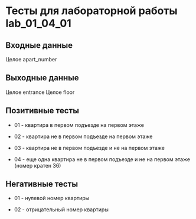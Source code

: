 # Тесты для лабораторной работы lab_01_04_01

## Входные данные

Целое apart_number

## Выходные данные

Целое entrance
Целое floor

## Позитивные тесты

- 01 - квартира в первом подъезде на первом этаже

- 02 - квартира не в первом подъезде на первом этаже

- 03 - квартира не в первом подъезде и не на первом этаже

- 04 - еще одна квартира не в первом подъезде и не на первом этаже (номер кратен 36)

## Негативные тесты

- 01 - нулевой номер квартиры

- 02 - отрицательный номер квартиры
